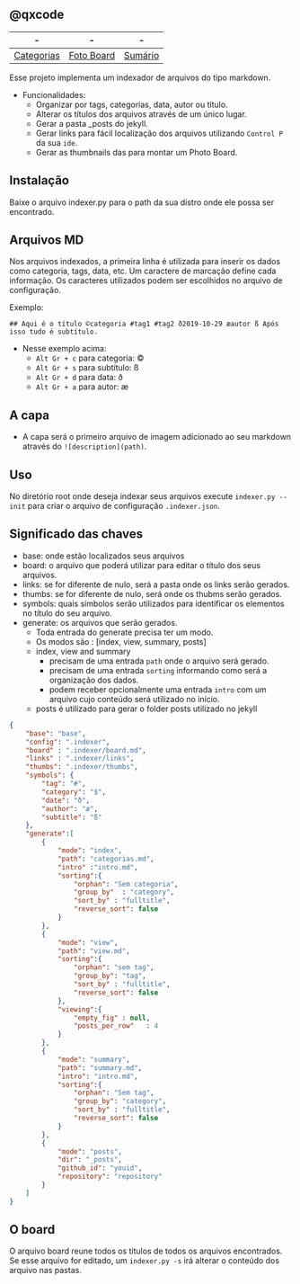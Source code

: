 ## @qxcode
-|-|-
-|-|-
[Categorias](categorias.md#qxcode) | [Foto Board](view.md#qxcode) |  [Sumário](summary.md#qxcode)

Esse projeto implementa um indexador de arquivos do tipo markdown. 

- Funcionalidades:
    - Organizar por tags, categorias, data, autor ou título.
    - Alterar os títulos dos arquivos através de um único lugar.
    - Gerar a pasta _posts do jekyll.
    - Gerar links para fácil localização dos arquivos utilizando `Control P` da sua `ide`.
    - Gerar as thumbnails das para montar um Photo Board.

## Instalação

Baixe o arquivo indexer.py para o path da sua distro onde ele possa ser encontrado.

## Arquivos MD
Nos arquivos indexados, a primeira linha é utilizada para inserir os dados como categoria, tags, data, etc. Um caractere de marcação define cada informação. Os caracteres utilizados podem ser escolhidos no arquivo de configuração.

Exemplo:
```
## Aqui é o título ©categoria #tag1 #tag2 ð2019-10-29 æautor ß Após isso tudo é subtítulo.
```

- Nesse exemplo acima:
    - `Alt Gr + c` para categoria: ©
    - `Alt Gr + s` para subtítulo: ß
    - `Alt Gr + d` para data: ð
    - `Alt Gr + a` para autor: æ

## A capa
- A capa será o primeiro arquivo de imagem adicionado ao seu markdown através do `![description](path)`.

## Uso
No diretório root onde deseja indexar seus arquivos execute `indexer.py --init` para criar o arquivo de configuração `.indexer.json`.

## Significado das chaves
- base: onde estão localizados seus arquivos
- board: o arquivo que poderá utilizar para editar o título dos seus arquivos.
- links: se for diferente de nulo, será a pasta onde os links serão gerados.
- thumbs: se for diferente de nulo, será onde os thubms serão gerados.
- symbols: quais símbolos serão utilizados para identificar os elementos no título do seu arquivo.
- generate: os arquivos que serão gerados.
    - Toda entrada do generate precisa ter um modo.
    - Os modos são : [index, view, summary, posts]
    - index, view and summary
        - precisam de uma entrada `path` onde o arquivo será gerado.
        - precisam de uma entrada `sorting` informando como será a organização dos dados.
        - podem receber opcionalmente uma entrada `intro` com um arquivo cujo conteúdo será utilizado no início.
    - posts é utilizado para gerar o folder posts utilizado no jekyll

```json
{
    "base": "base",
    "config": ".indexer",
    "board" : ".indexer/board.md",
    "links" : ".indexer/links",
    "thumbs": ".indexer/thumbs",
    "symbols": {
        "tag": "#",
        "category": "$",
        "date": "ð",
        "author": "æ",
        "subtitle": "ß"
    },
    "generate":[
        {
            "mode": "index", 
            "path": "categorias.md",
            "intro" :"intro.md",
            "sorting":{
                "orphan": "Sem categoria",
                "group_by"  : "category",
                "sort_by" : "fulltitle",
                "reverse_sort": false
            }
        }, 
        {            
            "mode": "view", 
            "path": "view.md",
            "sorting":{
                "orphan": "sem tag",
                "group_by": "tag",
                "sort_by" : "fulltitle",
                "reverse_sort": false
            },
            "viewing":{ 
                "empty_fig" : null, 
                "posts_per_row"   : 4
            }
        }, 
        {
            "mode": "summary", 
            "path": "summary.md", 
            "intro": "intro.md",
            "sorting":{
                "orphan": "Sem tag",
                "group_by": "category",
                "sort_by" : "fulltitle",
                "reverse_sort": false
            }
        }, 
        {
            "mode": "posts",
            "dir": "_posts",
            "github_id": "youid",
            "repository": "repository"
        }
    ]
}
```

## O board
O arquivo board reune todos os títulos de todos os arquivos encontrados. Se esse arquivo for editado, um `indexer.py -s` irá alterar o conteúdo dos arquivo nas pastas.